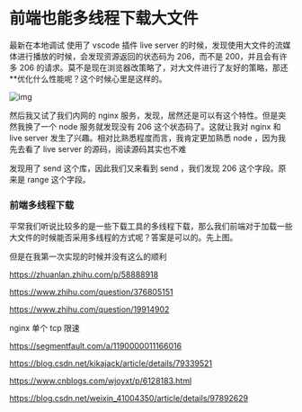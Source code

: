 # 前端也能多线程下载大文件


最新在本地调试 使用了 vscode 插件 live server 的时候，发现使用大文件的流媒体进行播放的时候，会发现资源返回的状态码为 206，而不是 200，并且会有许多 206 的请求。莫不是现在浏览器改策略了，对大文件进行了友好的策略，那还**优化什么性能呢？这个时候心里是这样的。

![img](https://s3.qiufeng.blue/blog/1598540616-12658.gif)

然后我又试了我们内网的 nginx 服务，发现，居然还是可以有这个特性。但是突然我换了一个 node 服务就发现没有 206 这个状态码了。这就让我对 nginx 和 live server 发生了兴趣。相对比熟悉程度而言，我肯定更加熟悉 node ，因为我先去看了 live server 的源码，阅读源码其实也不难



发现用了 send 这个库，因此我们又来看到 send ，我们发现 206 这个字段。原来是 range 这个字段。


### 前端多线程下载

平常我们听说比较多的是一些下载工具的多线程下载，那么我们前端对于加载一些大文件的时候能否采用多线程的方式呢？答案是可以的。先上图。



但是在我第一次实现的时候并没有这么的顺利



https://zhuanlan.zhihu.com/p/58888918



https://www.zhihu.com/question/376805151

https://www.zhihu.com/question/19914902



nginx 单个 tcp 限速

https://segmentfault.com/a/1190000011166016

https://blog.csdn.net/kikajack/article/details/79339521

https://www.cnblogs.com/wjoyxt/p/6128183.html

https://blog.csdn.net/weixin_41004350/article/details/97892629